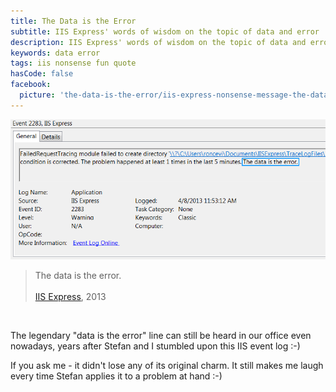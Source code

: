 ```yaml
---
title: The Data is the Error
subtitle: IIS Express' words of wisdom on the topic of data and error
description: IIS Express' words of wisdom on the topic of data and error. Nonsense in the first place.
keywords: data error
tags: iis nonsense fun quote
hasCode: false
facebook:
  picture: 'the-data-is-the-error/iis-express-nonsense-message-the-data-is-the-error.png'
---
```

![The data is the error](/resources/the-data-is-the-error/iis-express-nonsense-message-the-data-is-the-error.png)

>The data is the error.<br/><br/>
[IIS Express](http://en.wikipedia.org/wiki/Internet_Information_Services#IIS_Express), 2013

&nbsp;

The legendary "data is the error" line can still be heard in our office even nowadays, years after Stefan and I stumbled upon this IIS event log :-)

If you ask me - it didn't lose any of its original charm. It still makes me laugh every time Stefan applies it to a problem at hand :-)